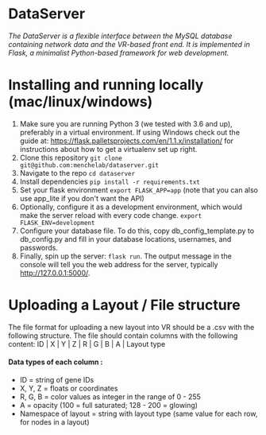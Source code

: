# DataServer

*The DataServer is a flexible interface between the MySQL database
containing network data and the VR-based front end. It is implemented
in Flask, a minimalist Python-based framework for web development.*

# Installing and running locally (mac/linux/windows)

1. Make sure you are running Python 3 (we tested with 3.6 and up),
   preferably in a virtual environment. If using Windows check out the guide at: https://flask.palletsprojects.com/en/1.1.x/installation/ for instructions about how to get a virtualenv set up right.
1. Clone this repository `git clone git@github.com:menchelab/dataserver.git`
1. Navigate to the repo `cd dataserver`
1. Install dependencies `pip install -r requirements.txt`
1. Set your flask environment `export FLASK_APP=app` (note that you can
   also use app_lite if you don't want the API)
1. Optionally, configure it as a development environment, which would
   make the server reload with every code change. `export FLASK_ENV=development`
1. Configure your database file. To do this, copy db_config_template.py
   to db_config.py and fill in your database locations, usernames, and
   passwords.
1. Finally, spin up the server: `flask run`. The output message
   in the console will tell you the web address for the server,
   typically http://127.0.0.1:5000/.


# Uploading a Layout / File structure

The file format for uploading a new layout into VR should be a .csv with the following structure.
The file should contain columns with the following content: ID | X | Y | Z | R | G | B | A | Layout type

#### Data types of each column : 
- ID = string of gene IDs
- X, Y, Z = floats or coordinates
- R, G, B  = color values as integer in the range of 0 - 255
- A = opacity (100 = full saturated; 128 - 200 = glowing)
- Namespace of layout = string with layout type (same value for each row, for nodes in a layout) 

